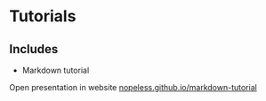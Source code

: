 # Tutorials

## Includes

- Markdown tutorial

Open presentation in website [nopeless.github.io/markdown-tutorial](https://nopeless.github.io/tutorials/)
